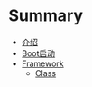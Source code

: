 # Summary

* [介绍](README.md)
* [Boot启动](boot.md)
* [Framework](framework.md)
  * [Class](framework/class.md)

